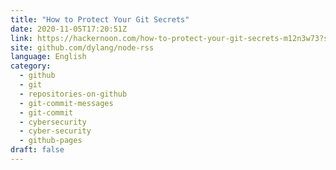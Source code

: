 ```yaml
---
title: "How to Protect Your Git Secrets"
date: 2020-11-05T17:20:51Z
link: https://hackernoon.com/how-to-protect-your-git-secrets-m12n3w73?source=rss&utm_medium=RSS&utm_source=news.12bit.vn
site: github.com/dylang/node-rss
language: English
category:
  - github
  - git
  - repositories-on-github
  - git-commit-messages
  - git-commit
  - cybersecurity
  - cyber-security
  - github-pages
draft: false
---
```

